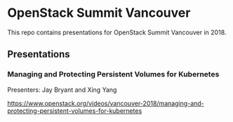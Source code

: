 # OpenStack Summit Vancouver

This repo contains presentations for OpenStack Summit Vancouver in 2018.

## Presentations
### Managing and Protecting Persistent Volumes for Kubernetes
Presenters: Jay Bryant and Xing Yang

https://www.openstack.org/videos/vancouver-2018/managing-and-protecting-persistent-volumes-for-kubernetes
